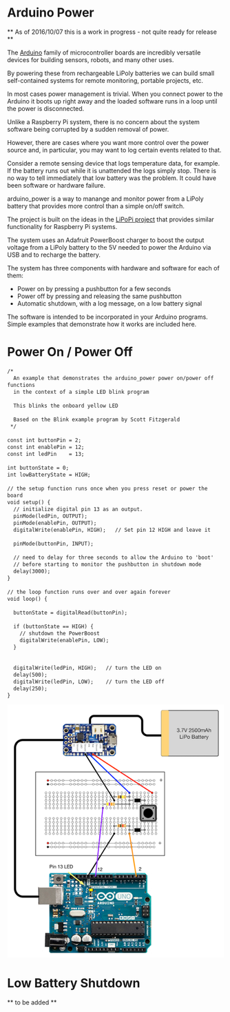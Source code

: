 # Arduino Power

** As of 2016/10/07 this is a work in progress - not quite ready for release **

The [Arduino](https://www.arduino.cc) family of microcontroller boards are incredibly versatile devices for
building sensors, robots, and many other uses.

By powering these from rechargeable LiPoly batteries
we can build small self-contained systems for remote monitoring, portable projects, etc.

In most cases power management is trivial. When you connect power to the Arduino it
boots up right away and the loaded software runs in a loop until the power is
disconnected.

Unlike a Raspberry Pi system, there is no concern about the system software being
corrupted by a sudden removal of power.

However, there are cases where you want more control over the power source and, in particular,
you may want to log certain events related to that.

Consider a remote sensing device that logs temperature data, for example. If the battery runs out
while it is unattended the logs simply stop. There is no way to tell immediately that low
battery was the problem. It could have been software or hardware failure.

arduino_power is a way to manange and monitor power from a LiPoly battery that provides
more control than a simple on/off switch.

The project is built on the ideas in the [LiPoPi project](https://github.com/NeonHorizon/lipopi) that provides similar functionality for
Raspberry Pi systems.


The system uses an Adafruit PowerBoost charger to boost the output voltage from a LiPoly battery to
the 5V needed to power the Arduino via USB and to recharge the battery.

The system has three components with hardware and software for each of them:

- Power on by pressing a pushbutton for a few seconds
- Power off by pressing and releasing the same pushbutton
- Automatic shutdown, with a log message, on a low battery signal


The software is intended to be incorporated in your Arduino programs. Simple examples that demonstrate
how it works are included here.


# Power On / Power Off




```arduino
/*
  An example that demonstrates the arduino_power power on/power off functions
  in the context of a simple LED blink program

  This blinks the onboard yellow LED

  Based on the Blink example program by Scott Fitzgerald
 */

const int buttonPin = 2;
const int enablePin = 12;
const int ledPin    = 13;

int buttonState = 0;
int lowBatteryState = HIGH;

// the setup function runs once when you press reset or power the board
void setup() {
  // initialize digital pin 13 as an output.
  pinMode(ledPin, OUTPUT);
  pinMode(enablePin, OUTPUT);
  digitalWrite(enablePin, HIGH);   // Set pin 12 HIGH and leave it

  pinMode(buttonPin, INPUT);

  // need to delay for three seconds to allow the Arduino to 'boot'
  // before starting to monitor the pushbutton in shutdown mode
  delay(3000);
}

// the loop function runs over and over again forever
void loop() {

  buttonState = digitalRead(buttonPin);

  if (buttonState == HIGH) {
    // shutdown the PowerBoost
    digitalWrite(enablePin, LOW);
  }


  digitalWrite(ledPin, HIGH);   // turn the LED on
  delay(500);
  digitalWrite(ledPin, LOW);    // turn the LED off
  delay(250);
}

```



![power on / power off breadboard](https://github.com/craic/arduino_power/blob/master/images/arduino_power_breadboard_1.png)


# Low Battery Shutdown

** to be added **

